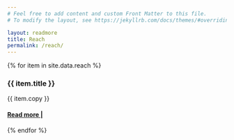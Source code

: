 ```yaml
---
# Feel free to add content and custom Front Matter to this file.
# To modify the layout, see https://jekyllrb.com/docs/themes/#overriding-theme-defaults

layout: readmore
title: Reach
permalink: /reach/
---
```


<head>
    <meta charset="UTF-8" />
    <meta name="viewport" content="width=device-width, initial-scale=1.0">
    <link rel="stylesheet" type="text/css" href="../css/readmore-styles.css" />
</head>

 <div id="wrapper">
    <div class="right-border-box">
    <div id="do-page-section">
        {% for item in site.data.reach %}
        <div id="do-item">
            <div class="yay">
                <div class="do-title">
                     <h3>{{ item.title }}</h3>
                </div>
                <div class="do-info">
                    <p>{{ item.copy }}</p>
                    <a href="{{ item.url }}"><h4>Read more |</h4></a>
                </div>
            </div>
        </div>
        {% endfor %}
    </div>
    </div>
</div>